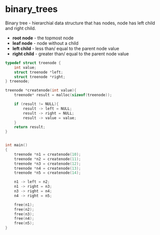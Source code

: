 # **binary_trees**
Binary tree - hierarchial data structure that has nodes, node has left child and right child.
- **root node** - the topmost node
- **leaf node** - node without a child
- **left child** - less than/ equal to the parent node value
- **right child** - greater than/ equal to the parent node value


```c
typedef struct treenode {
    int value;
    struct treenode *left;
    struct treenode *right;
} treenode;

treenode *createnode(int value){
    treenode* result = malloc(sizeof(treenode));

    if (result != NULL){
        result -> left = NULL;
        result -> right = NULL;
        result -> value = value;
    }
    return result;
}


int main()
{
    treenode *n1 = createnode(10);
    treenode *n2 = createnode(11);
    treenode *n3 = createnode(12);
    treenode *n4 = createnode(13);
    treenode *n5 = createnode(14);

    n1 -> left = n2;
    n1 -> right = n3;
    n3 -> right = n4;
    n4 -> right = n5;

    free(n1);
    free(n2);
    free(n3);
    free(n4);
    free(n5);
}

```